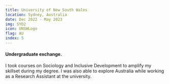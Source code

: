 ```yaml
---
title: University of New South Wales
location: Sydney, Australia
date: Dec 2022 - May 2023
img: SYD2
icon: UNSWLogo
flag: AU
index: 5
---
```


<h4 class="text-left text-[clamp(1.3rem,3vw,1.45rem)] text-black">Undergraduate exchange.</h4>

<p class="prose">I took courses on Sociology and Inclusive Development to amplify my skillset during my degree. I was also able to explore Australia while working as a Research Assistant at the university.</p>
